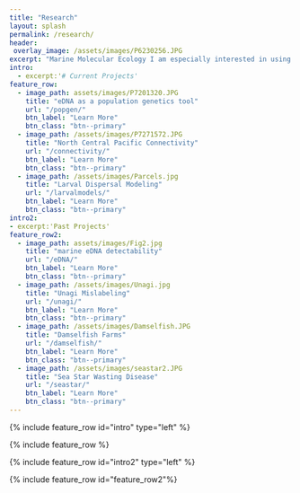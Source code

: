 ```yaml
---
title: "Research"
layout: splash
permalink: /research/
header:
 overlay_image: /assets/images/P6230256.JPG
excerpt: "Marine Molecular Ecology I am especially interested in using environmental DNA (eDNA) methods for large-scale community genetic studies. My research currently focuses on connectivity across the North Central Pacific using multiple techniques such as eDNA and oceanographic larval dispersal models."
intro: 
  - excerpt:'# Current Projects'
feature_row:
  - image_path: assets/images/P7201320.JPG
    title: "eDNA as a population genetics tool"
    url: "/popgen/"
    btn_label: "Learn More"
    btn_class: "btn--primary"
  - image_path: /assets/images/P7271572.JPG
    title: "North Central Pacific Connectivity"
    url: "/connectivity/"
    btn_label: "Learn More"
    btn_class: "btn--primary"
  - image_path: /assets/images/Parcels.jpg
    title: "Larval Dispersal Modeling"
    url: "/larvalmodels/"
    btn_label: "Learn More"
    btn_class: "btn--primary"
intro2:
- excerpt:'Past Projects'
feature_row2:
  - image_path: assets/images/Fig2.jpg
    title: "marine eDNA detectability"
    url: "/eDNA/"
    btn_label: "Learn More"
    btn_class: "btn--primary"
  - image_path: /assets/images/Unagi.jpg
    title: "Unagi Mislabeling"
    url: "/unagi/"
    btn_label: "Learn More"
    btn_class: "btn--primary"
  - image_path: /assets/images/Damselfish.JPG
    title: "Damselfish Farms"
    url: "/damselfish/"
    btn_label: "Learn More"
    btn_class: "btn--primary"
  - image_path: /assets/images/seastar2.JPG
    title: "Sea Star Wasting Disease"
    url: "/seastar/"
    btn_label: "Learn More"
    btn_class: "btn--primary"
---
```


{% include feature_row id="intro" type="left" %}

{% include feature_row %}

{% include feature_row id="intro2" type="left" %}

{% include feature_row id="feature_row2"%}

